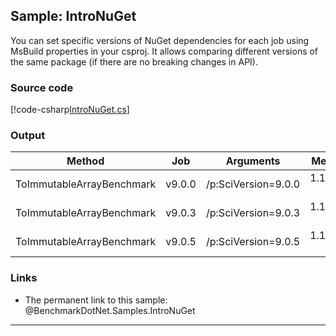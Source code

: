 ﻿---
uid: BenchmarkDotNet.Samples.IntroNuGet
---

## Sample: IntroNuGet

You can set specific versions of NuGet dependencies for each job using MsBuild properties in your csproj.
It allows comparing different versions of the same package (if there are no breaking changes in API).

### Source code

[!code-csharp[IntroNuGet.cs](../../../samples/BenchmarkDotNet.Samples/IntroNuGet.cs)]

### Output

| Method                    | Job    | Arguments           | Mean     | Error     | StdDev    |
|-------------------------- |------- |-------------------- |---------:|----------:|----------:|
| ToImmutableArrayBenchmark | v9.0.0 | /p:SciVersion=9.0.0 | 1.173 μs | 0.0057 μs | 0.0086 μs |
| ToImmutableArrayBenchmark | v9.0.3 | /p:SciVersion=9.0.3 | 1.173 μs | 0.0038 μs | 0.0058 μs |
| ToImmutableArrayBenchmark | v9.0.5 | /p:SciVersion=9.0.5 | 1.172 μs | 0.0107 μs | 0.0157 μs |

### Links

* The permanent link to this sample: @BenchmarkDotNet.Samples.IntroNuGet

---